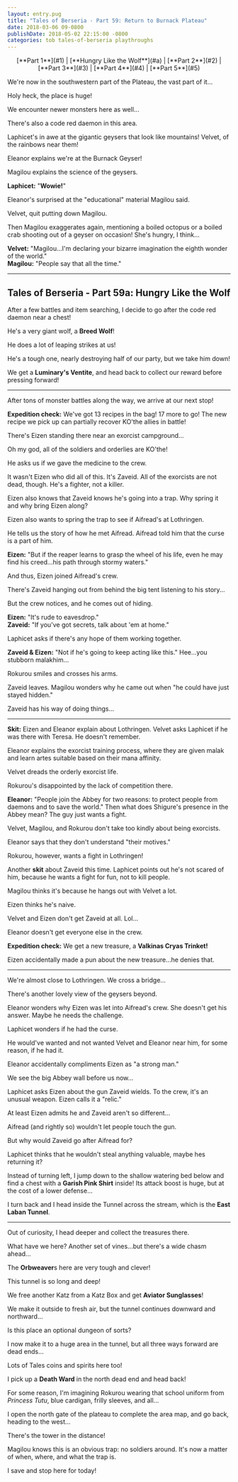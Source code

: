 ```yaml
---
layout: entry.pug
title: "Tales of Berseria - Part 59: Return to Burnack Plateau"
date: 2018-03-06 09-0800
publishDate: 2018-05-02 22:15:00 -0800
categories: tob tales-of-berseria playthroughs
---
```


<p style="text-align: center;">[**Part 1**](#1) | [**Hungry Like the Wolf**](#a) | [**Part 2**](#2) | [**Part 3**](#3) | [**Part 4**](#4) | [**Part 5**](#5)</p>

<a name="1"></a>

We're now in the southwestern part of the Plateau, the vast part of it...

Holy heck, the place is huge!

We encounter newer monsters here as well...

There's also a code red daemon in this area.

Laphicet's in awe at the gigantic geysers that look like mountains! Velvet, of the rainbows near them!

Eleanor explains we're at the Burnack Geyser!

Magilou explains the science of the geysers.

**Laphicet:** "**Wowie!**"

Eleanor's surprised at the "educational" material Magilou said.

Velvet, quit putting down Magilou.

Then Magilou exaggerates again, mentioning a boiled octopus or a boiled crab shooting out of a geyser on occasion! She's hungry, I think...

**Velvet:** "Magilou...I'm declaring your bizarre imagination the eighth wonder of the world."<br/>
**Magilou:** "People say that all the time."

<a name="a"></a>

---

<p><h2 class="entry-title">Tales of Berseria - Part 59a: Hungry Like the Wolf</h2></p>

After a few battles and item searching, I decide to go after the code red daemon near a chest!

He's a very giant wolf, a **Breed Wolf**!

He does a lot of leaping strikes at us!

He's a tough one, nearly destroying half of our party, but we take him down!

We get a **Luminary's Ventite**, and head back to collect our reward before pressing forward!

<a name="2"></a>

---

After tons of monster battles along the way, we arrive at our next stop!

**Expedition check:** We've got 13 recipes in the bag! 17 more to go! The new recipe we pick up can partially recover KO'the allies in battle!

There's Eizen standing there near an exorcist campground...

Oh my god, all of the soldiers and orderlies are KO'the!

He asks us if we gave the medicine to the crew. 

It wasn't Eizen who did all of this. It's Zaveid. All of the exorcists are not dead, though. He's a fighter, not a killer.

Eizen also knows that Zaveid knows he's going into a trap. Why spring it and why bring Eizen along?

Eizen also wants to spring the trap to see if Aifread's at Lothringen.

He tells us the story of how he met Aifread. Aifread told him that the curse is a part of him.

**Eizen:** "But if the reaper learns to grasp the wheel of his life, even he may find his creed...his path through stormy waters."

And thus, Eizen joined Aifread's crew.

There's Zaveid hanging out from behind the big tent listening to his story...

But the crew notices, and he comes out of hiding.

**Eizen:** "It's rude to eavesdrop."<br/>
**Zaveid:** "If you've got secrets, talk about 'em at home."

Laphicet asks if there's any hope of them working together.

**Zaveid & Eizen:** "Not if he's going to keep acting like this." Hee...you stubborn malakhim...

Rokurou smiles and crosses his arms.

Zaveid leaves. Magilou wonders why he came out when "he could have just stayed hidden."

Zaveid has his way of doing things...

<a name="3"></a>

---

**Skit:** Eizen and Eleanor explain about Lothringen. Velvet asks Laphicet if he was there with Teresa. He doesn't remember.

Eleanor explains the exorcist training process, where they are given malak and learn artes suitable based on their mana affinity.

Velvet dreads the orderly exorcist life.

Rokurou's disappointed by the lack of competition there.

**Eleanor:** "People join the Abbey for two reasons: to protect people from daemons and to save the world." Then what does Shigure's presence in the Abbey mean? The guy just wants a fight.

Velvet, Magilou, and Rokurou don't take too kindly about being exorcists.

Eleanor says that they don't understand "their motives."

Rokurou, however, wants a fight in Lothringen!

Another **skit** about Zaveid this time. Laphicet points out he's not scared of him, because he wants a fight for fun, not to kill people.

Magilou thinks it's because he hangs out with Velvet a lot.

Eizen thinks he's naive.

Velvet and Eizen don't get Zaveid at all. Lol...

Eleanor doesn't get everyone else in the crew.

**Expedition check:** We get a new treasure, a **Valkinas Cryas Trinket!**

Eizen accidentally made a pun about the new treasure...he denies that.

<a name="4"></a>

---

We're almost close to Lothringen. We cross a bridge...

There's another lovely view of the geysers beyond.

Eleanor wonders why Eizen was let into Aifread's crew. She doesn't get his answer. Maybe he needs the challenge.

Laphicet wonders if he had the curse.

He would've wanted and not wanted Velvet and Eleanor near him, for some reason, if he had it.

Eleanor accidentally compliments Eizen as "a strong man."

We see the big Abbey wall before us now...

Laphicet asks Eizen about the gun Zaveid wields. To the crew, it's an unusual weapon. Eizen calls it a "relic."

At least Eizen admits he and Zaveid aren't so different...

Aifread (and rightly so) wouldn't let people touch the gun.

But why would Zaveid go after Aifread for?

Laphicet thinks that he wouldn't steal anything valuable, maybe hes returning it?

Instead of turning left, I jump down to the shallow watering bed below and find a chest with a **Garish Pink Shirt** inside! Its attack boost is huge, but at the cost of a lower defense...

I turn back and I head inside the Tunnel across the stream, which is the **East Laban Tunnel**.

<a name="5"></a>

---

Out of curiosity, I head deeper and collect the treasures there.

What have we here? Another set of vines...but there's a wide chasm ahead...

The **Orbweaver**s here are very tough and clever!

This tunnel is so long and deep!

We free another Katz from a Katz Box and get **Aviator Sunglasses**!

We make it outside to fresh air, but the tunnel continues downward and northward...

Is this place an optional dungeon of sorts?

I now make it to a huge area in the tunnel, but all three ways forward are dead ends...

Lots of Tales coins and spirits here too!

I pick up a **Death Ward** in the north dead end and head back!

For some reason, I'm imagining Rokurou wearing that school uniform from *Princess Tutu*, blue cardigan, frilly sleeves, and all...

I open the north gate of the plateau to complete the area map, and go back, heading to the west...

There's the tower in the distance!

Magilou knows this is an obvious trap: no soldiers around. It's now a matter of when, where, and what the trap is.

I save and stop here for today!